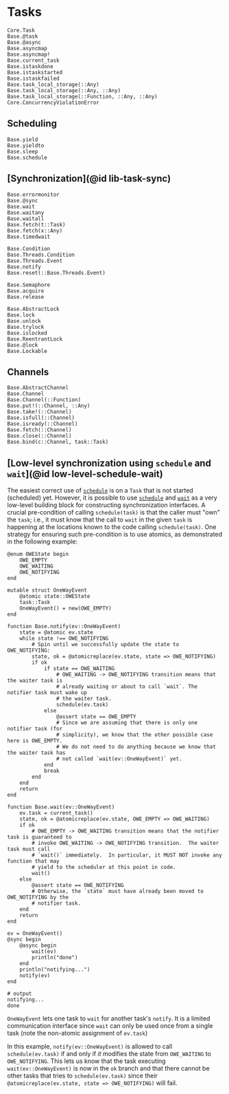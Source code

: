 # Tasks

```@docs
Core.Task
Base.@task
Base.@async
Base.asyncmap
Base.asyncmap!
Base.current_task
Base.istaskdone
Base.istaskstarted
Base.istaskfailed
Base.task_local_storage(::Any)
Base.task_local_storage(::Any, ::Any)
Base.task_local_storage(::Function, ::Any, ::Any)
Core.ConcurrencyViolationError
```

## Scheduling

```@docs
Base.yield
Base.yieldto
Base.sleep
Base.schedule
```

## [Synchronization](@id lib-task-sync)

```@docs
Base.errormonitor
Base.@sync
Base.wait
Base.waitany
Base.waitall
Base.fetch(t::Task)
Base.fetch(x::Any)
Base.timedwait

Base.Condition
Base.Threads.Condition
Base.Threads.Event
Base.notify
Base.reset(::Base.Threads.Event)

Base.Semaphore
Base.acquire
Base.release

Base.AbstractLock
Base.lock
Base.unlock
Base.trylock
Base.islocked
Base.ReentrantLock
Base.@lock
Base.Lockable
```

## Channels

```@docs
Base.AbstractChannel
Base.Channel
Base.Channel(::Function)
Base.put!(::Channel, ::Any)
Base.take!(::Channel)
Base.isfull(::Channel)
Base.isready(::Channel)
Base.fetch(::Channel)
Base.close(::Channel)
Base.bind(c::Channel, task::Task)
```

## [Low-level synchronization using `schedule` and `wait`](@id low-level-schedule-wait)

The easiest correct use of [`schedule`](@ref) is on a `Task` that is not started (scheduled)
yet.  However, it is possible to use [`schedule`](@ref) and [`wait`](@ref) as a very
low-level building block for constructing synchronization interfaces.  A crucial
pre-condition of calling `schedule(task)` is that the caller must "own" the `task`; i.e., it
must know that the call to `wait` in the given `task` is happening at the locations known to
the code calling `schedule(task)`.  One strategy for ensuring such pre-condition is to use
atomics, as demonstrated in the following example:

```jldoctest
@enum OWEState begin
    OWE_EMPTY
    OWE_WAITING
    OWE_NOTIFYING
end

mutable struct OneWayEvent
    @atomic state::OWEState
    task::Task
    OneWayEvent() = new(OWE_EMPTY)
end

function Base.notify(ev::OneWayEvent)
    state = @atomic ev.state
    while state !== OWE_NOTIFYING
        # Spin until we successfully update the state to OWE_NOTIFYING:
        state, ok = @atomicreplace(ev.state, state => OWE_NOTIFYING)
        if ok
            if state == OWE_WAITING
                # OWE_WAITING -> OWE_NOTIFYING transition means that the waiter task is
                # already waiting or about to call `wait`. The notifier task must wake up
                # the waiter task.
                schedule(ev.task)
            else
                @assert state == OWE_EMPTY
                # Since we are assuming that there is only one notifier task (for
                # simplicity), we know that the other possible case here is OWE_EMPTY.
                # We do not need to do anything because we know that the waiter task has
                # not called `wait(ev::OneWayEvent)` yet.
            end
            break
        end
    end
    return
end

function Base.wait(ev::OneWayEvent)
    ev.task = current_task()
    state, ok = @atomicreplace(ev.state, OWE_EMPTY => OWE_WAITING)
    if ok
        # OWE_EMPTY -> OWE_WAITING transition means that the notifier task is guaranteed to
        # invoke OWE_WAITING -> OWE_NOTIFYING transition.  The waiter task must call
        # `wait()` immediately.  In particular, it MUST NOT invoke any function that may
        # yield to the scheduler at this point in code.
        wait()
    else
        @assert state == OWE_NOTIFYING
        # Otherwise, the `state` must have already been moved to OWE_NOTIFYING by the
        # notifier task.
    end
    return
end

ev = OneWayEvent()
@sync begin
    @async begin
        wait(ev)
        println("done")
    end
    println("notifying...")
    notify(ev)
end

# output
notifying...
done
```

`OneWayEvent` lets one task to `wait` for another task's `notify`.  It is a limited
communication interface since `wait` can only be used once from a single task (note the
non-atomic assignment of `ev.task`)

In this example, `notify(ev::OneWayEvent)` is allowed to call `schedule(ev.task)` if and
only if *it* modifies the state from `OWE_WAITING` to `OWE_NOTIFYING`.  This lets us know that
the task executing `wait(ev::OneWayEvent)` is now in the `ok` branch and that there cannot be
other tasks that tries to `schedule(ev.task)` since their
`@atomicreplace(ev.state, state => OWE_NOTIFYING)` will fail.
